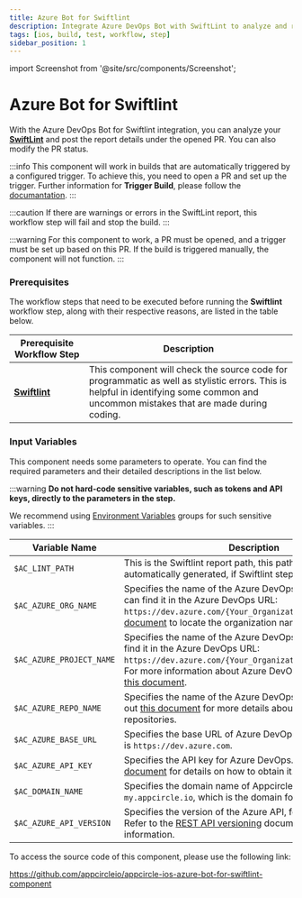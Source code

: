 ```yaml
---
title: Azure Bot for Swiftlint
description: Integrate Azure DevOps Bot with SwiftLint to analyze and report details under PRs. Automate builds with configured triggers.
tags: [ios, build, test, workflow, step]
sidebar_position: 1
---
```


import Screenshot from '@site/src/components/Screenshot';

# Azure Bot for Swiftlint

With the Azure DevOps Bot for Swiftlint integration, you can analyze your [**SwiftLint**](https://github.com/realm/SwiftLint/) and post the report details under the opened PR. You can also modify the PR status.

:::info
This component will work in builds that are automatically triggered by a configured trigger. To achieve this, you need to open a PR and set up the trigger. Further information for **Trigger Build**, please follow the [documantation](/build/build-process-management/build-manually-or-with-triggers/).
:::

:::caution
If there are warnings or errors in the SwiftLint report, this workflow step will fail and stop the build.
:::

:::warning
For this component to work, a PR must be opened, and a trigger must be set up based on this PR. If the build is triggered manually, the component will not function.
:::

### Prerequisites

The workflow steps that need to be executed before running the **Swiftlint** workflow step, along with their respective reasons, are listed in the table below.

| Prerequisite Workflow Step                      | Description                                     |
|-------------------------------------------------|-------------------------------------------------|
| [**Swiftlint**](/workflows/ios-specific-workflow-steps/swiftlint) | This component will check the source code for programmatic as well as stylistic errors. This is helpful in identifying some common and uncommon mistakes that are made during coding. |

<Screenshot url='https://cdn.appcircle.io/docs/assets/BE3049-azureBotOrder.png' />

### Input Variables

This component needs some parameters to operate. You can find the required parameters and their detailed descriptions in the list below.

<Screenshot url='https://cdn.appcircle.io/docs/assets/BE3049-azureBotInput.png' />

:::warning
**Do not hard-code sensitive variables, such as tokens and API keys, directly to the parameters in the step.**

We recommend using [Environment Variables](/environment-variables/) groups for such sensitive variables.
:::

| Variable Name                            | Description                         | Status           |
|-------------------------------|------------------------------------------------|------------------|
| `$AC_LINT_PATH`         | This is the Swiftlint report path, this path will being automatically generated, if Swiftlint step runs. | Required |
| `$AC_AZURE_ORG_NAME`               | Specifies the name of the Azure DevOps organization. You can find it in the Azure DevOps URL:  `https://dev.azure.com/{Your_Organization}`. Check out [this document](https://learn.microsoft.com/en-us/answers/questions/1080972/find-organization-name) to locate the organization name. | Required |
| `$AC_AZURE_PROJECT_NAME`              | Specifies the name of the Azure DevOps project. You can find it in the Azure DevOps URL: `https://dev.azure.com/{Your_Organization}/{Your_Project}`. For more information about Azure DevOps projects, refer to [this document](https://learn.microsoft.com/en-us/azure/devops/user-guide/project-admin-tutorial?toc=%2Fazure%2Fdevops%2Forganizations%2Ftoc.json&view=azure-devops). | Required |
| `$AC_AZURE_REPO_NAME`             | Specifies the name of the Azure DevOps repository. Check out [this document](https://learn.microsoft.com/en-us/azure/devops/repos/git/repository-settings) for more details about Azure DevOps repositories. | Required |
| `$AC_AZURE_BASE_URL`           | Specifies the base URL of Azure DevOps. The default value is `https://dev.azure.com`. | Required |
| `$AC_AZURE_API_KEY`             | Specifies the API key for Azure DevOps. Refer to [this document](https://learn.microsoft.com/en-us/azure/devops/organizations/accounts/use-personal-access-tokens-to-authenticate) for details on how to obtain it. | Required |
| `$AC_DOMAIN_NAME`               | Specifies the domain name of Appcircle. The default value is `my.appcircle.io`, which is the domain for Appcircle Cloud. | Required |
| `$AC_AZURE_API_VERSION`               | Specifies the version of the Azure API, for example: `7.1`. Refer to the [REST API versioning](https://learn.microsoft.com/en-us/azure/devops/integrate/concepts/rest-api-versioning) document for more information. | Required |

To access the source code of this component, please use the following link:

https://github.com/appcircleio/appcircle-ios-azure-bot-for-swiftlint-component

